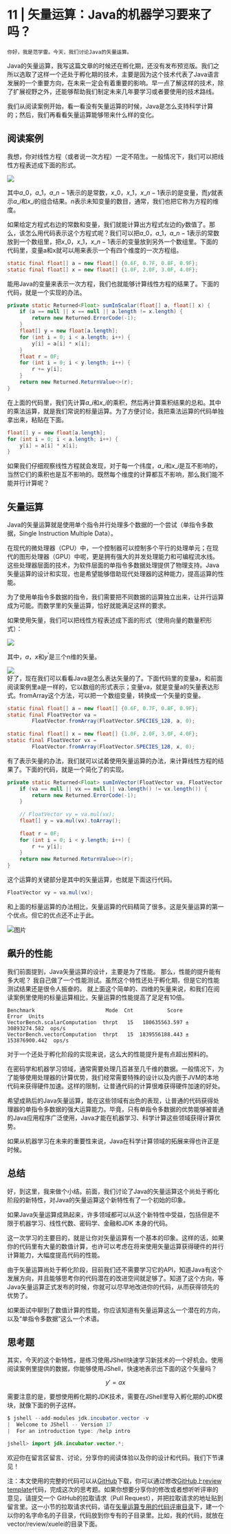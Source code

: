 # 11 | 矢量运算：Java的机器学习要来了吗？

    你好，我是范学雷。今天，我们讨论Java的矢量运算。

Java的矢量运算，我写这篇文章的时候还在孵化期，还没有发布预览版。我们之所以选取了这样一个还处于孵化期的技术，主要是因为这个技术代表了Java语言发展的一个重要方向，在未来一定会有着重要的影响。早一点了解这样的技术，除了扩展视野之外，还能够帮助我们制定未来几年要学习或者要使用的技术路线。

我们从阅读案例开始，看一看没有矢量运算的时候，Java是怎么支持科学计算的；然后，我们再看看矢量运算能够带来什么样的变化。

## 阅读案例

我想，你对线性方程（或者说一次方程）一定不陌生。一般情况下，我们可以把线性方程表述成下面的形式。

![](https://static001.geekbang.org/resource/image/ed/c8/edf1d437a318f298ef09769f76c37fc8.png?wh=1186x100)

其中$a\_{0}$，$a\_{1}$，$a\_{n-1}$表示的是常数，$x\_{0}$，$x\_{1}$，$x\_{n-1}$表示的是变量，而$y$就表示$a\_{i}$和$x\_{i}$的组合结果。$n$表示未知变量的数目，通常，我们也把它称为方程的维度。

如果给定方程式右边的常数和变量，我们就能计算出方程式左边的$y$数值了。那么，该怎么用代码表示这个方程式呢？我们可以把$a\_{0}$，$a\_{1}$，$a\_{n-1}$表示的常数放到一个数组里，把$x\_{0}$，$x\_{1}$，$x\_{n-1}$表示的变量放到另外一个数组里。下面的代码里，变量a和x就可以用来表示一个有四个维度的一次方程组。

```java
static final float[] a = new float[] {0.6F, 0.7F, 0.8F, 0.9F};
static final float[] x = new float[] {1.0F, 2.0F, 3.0F, 4.0F};

```

能用Java的变量来表示一次方程，我们也就能够计算线性方程的结果了。下面的代码，就是一个实现的办法。

```java
private static Returned<Float> sumInScalar(float[] a, float[] x) {
    if (a == null || x == null || a.length != x.length) {
        return new Returned.ErrorCode(-1);
    }
    float[] y = new float[a.length];
    for (int i = 0; i < a.length; i++) {
        y[i] = a[i] * x[i];
    }
    float r = 0F;
    for (int i = 0; i < y.length; i++) {
        r += y[i];
    }
    return new Returned.ReturnValue<>(r);
}

```

在上面的代码里，我们先计算$a\_{i}$和$x\_{i}$的乘积，然后再计算乘积结果的总和。其中的乘法运算，就是我们常说的标量运算。为了方便讨论，我把乘法运算的代码单独拿出来，粘贴在下面。

```java
float[] y = new float[a.length];
for (int i = 0; i < a.length; i++) {
    y[i] = a[i] * x[i];
}

```

如果我们仔细观察线性方程就会发现，对于每一个纬度，$a\_{i}$和$x\_{i}$是互不影响的， 当然它们的乘积也是互不影响的。既然每个维度的计算都互不影响，那么我们能不能并行计算呢？

## 矢量运算

Java的矢量运算就是使用单个指令并行处理多个数据的一个尝试（单指令多数据，Single Instruction Multiple Data）。

在现代的微处理器（CPU）中，一个控制器可以控制多个平行的处理单元；在现代的图形处理器（GPU）中呢，更是拥有强大的并发处理能力和可编程流水线。这些处理器层面的技术，为软件层面的单指令多数据处理提供了物理支持。Java矢量运算的设计和实现，也是希望能够借助现代处理器的这种能力，提高运算的性能。

为了使用单指令多数据的指令，我们需要把不同数据的运算独立出来，让并行运算成为可能。而数学里的矢量运算，恰好就能满足这样的要求。

如果使用矢量，我们可以把线性方程表述成下面的形式（使用向量的数量积形式）：

![](https://static001.geekbang.org/resource/image/a5/0d/a588097f5d725f00ee33405a58a8950d.png?wh=1159x234)

其中，$a$，$x$和$y^{'}$是三个n维的矢量。

![](https://static001.geekbang.org/resource/image/01/25/01de675d1d2f528068b246d013efbb25.png?wh=1083x192)  
好了，现在我们可以看看Java是怎么表达矢量的了。下面代码里的变量a，和前面阅读案例里a是一样的，它以数组的形式表示；变量va，就是变量a的矢量表达形式。fromArray这个方法，可以把一个数组变量，转换成一个矢量的变量。

```java
static final float[] a = new float[] {0.6F, 0.7F, 0.8F, 0.9F};
static final FloatVector va =
        FloatVector.fromArray(FloatVector.SPECIES_128, a, 0);
        
static final float[] x = new float[] {1.0F, 2.0F, 3.0F, 4.0F};
static final FloatVector vx =
        FloatVector.fromArray(FloatVector.SPECIES_128, x, 0);

```

有了表示矢量的办法，我们就可以试着使用矢量运算的办法，来计算线性方程的结果了。下面的代码，就是一个简化了的实现。

```java
private static Returned<Float> sumInVector(FloatVector va, FloatVector vx) {
    if (va == null || vx == null || va.length() != vx.length()) {
        return new Returned.ErrorCode(-1);
    }
    
    // FloatVector vy = va.mul(vx);
    float[] y = va.mul(vx).toArray();
    
    float r = 0F;
    for (int i = 0; i < y.length; i++) {
        r += y[i];
    }
    return new Returned.ReturnValue<>(r);
}

```

这个运算的关键部分是其中的矢量运算，也就是下面这行代码。

```java
FloatVector vy = va.mul(vx);

```

和上面的标量运算的办法相比，矢量运算的代码精简了很多。这是矢量运算的第一个优点。但它的优点还不止于此。

![图片](https://static001.geekbang.org/resource/image/e0/88/e001179cd54623b07ef99210ab13f388.jpg?wh=1920x583)

## 飙升的性能

我们前面提到，Java矢量运算的设计，主要是为了性能。 那么，性能的提升能有多大呢？ 我自己做了一个性能测试。虽然这个特性还处于孵化期，但是它的性能测试结果还是很令人振奋的。 就上面这个简单的、四维的矢量来说，和我们在阅读案例里使用的标量运算相比，矢量运算的性能提高了足足有10倍。

```plain
Benchmark                       Mode  Cnt           Score           Error  Units
VectorBench.scalarComputation  thrpt   15   180635563.597 ±  30893274.582  ops/s
VectorBench.vectorComputation  thrpt   15  1839556188.443 ± 153876900.442  ops/s

```

对于一个还处于孵化阶段的实现来说，这么大的性能提升是有点超出预料的。

在密码学和机器学习领域，通常需要处理几百甚至几千维的数据。一般情况下，为了能够使用处理器的计算优势，我们经常需要特殊的设计以及内嵌于JVM的本地代码来获得硬件加速。这样的限制，让普通代码的计算很难获得硬件加速的好处。

希望成熟后的Java矢量运算，能在这些领域有出色的表现，让普通的代码获得处理器的单指令多数据的强大运算能力。毕竟，只有单指令多数据的优势能够被普通的Java应用程序广泛使用，Java才能在机器学习、科学计算这些领域获得计算优势。

如果从机器学习在未来的重要性来说，Java在科学计算领域的拓展来得也许正是时候。

## 总结

好，到这里，我来做个小结。前面，我们讨论了Java的矢量运算这个尚处于孵化阶段的新特性，对Java的矢量运算这个新特性有了一个初始的印象。

如果Java矢量运算成熟起来，许多领域都可以从这个新特性中受益，包括但是不限于机器学习、线性代数、密码学、金融和JDK 本身的代码。

这一次学习的主要目的，就是让你对矢量运算有一个基本的印象。这样的话，如果你的代码里有大量的数值计算，也许可以考虑在将来使用矢量运算获得硬件的并行计算能力，大幅度提高代码的性能。

由于矢量运算尚处于孵化阶段，目前我们还不需要学习它的API，知道Java有这个发展方向，并且能够思考你的代码潜在的改进空间就足够了。知道了这个方向，等Java矢量运算正式发布的时候，你就可以尽早地改进你的代码，从而获得领先的优势了。

如果面试中聊到了数值计算的性能，你应该知道有矢量运算这么一个潜在的方向，以及“单指令多数据”这么一个术语。

## 思考题

其实，今天的这个新特性，是练习使用JShell快速学习新技术的一个好机会。使用阅读案例里提供的数据，你能够使用JShell，快速地表示出下面的这个矢量吗？

$$y{'} = ax$$

需要注意的是，要想使用孵化期的JDK技术，需要在JShell里导入孵化期的JDK模块，就像下面的例子这样。

```java
$ jshell --add-modules jdk.incubator.vector -v
|  Welcome to JShell -- Version 17
|  For an introduction type: /help intro

jshell> import jdk.incubator.vector.*;

```

欢迎你在留言区留言、讨论，分享你的阅读体验以及你的设计和代码。我们下节课见！

注：本文使用的完整的代码可以从[GitHub](https://github.com/XueleiFan/java-up/tree/main/src/main/java/co/ivi/jus/vector)下载，你可以通过修改[GitHub](https://github.com/XueleiFan/java-up/tree/main/src/main/java/co/ivi/jus/vector)上[review template](https://github.com/XueleiFan/java-up/blob/main/src/main/java/co/ivi/jus/vector/review/xuelei/vector.jsh)代码，完成这次的思考题。如果你想要分享你的修改或者想听听评审的意见，请提交一个 GitHub的拉取请求（Pull Request），并把拉取请求的地址贴到留言里。这一小节的拉取请求代码，请在[矢量运算专用的代码评审目录](https://github.com/XueleiFan/java-up/blob/main/src/main/java/co/ivi/jus/vector/review)下，建一个以你的名字命名的子目录，代码放到你专有的子目录里。比如，我的代码，就放在vector/review/xuelei的目录下面。
    